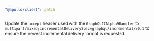 ```yaml
---
"@apollo/client": patch
---
```


Update the `accept` header used with the `GraphQL17Alpha9Handler` to `multipart/mixed;incrementalDeliverySpec=graphql/incremental/v0.1` to ensure the newest incremental delivery format is requested.
